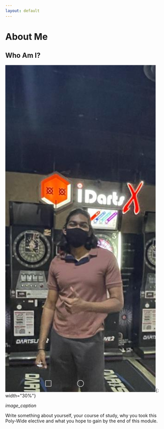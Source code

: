 ```yaml
---
layout: default
---
```


# About Me

## Who Am I?

![](docs/images/photo2.jpg){: width="30%"}

*image_caption*

Write something about yourself, your course of study, why you took this Poly-Wide elective and what you hope to gain by the end of this module.
